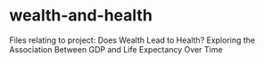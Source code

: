 # wealth-and-health
Files relating to project: Does Wealth Lead to Health? Exploring the Association Between GDP and Life Expectancy Over Time
